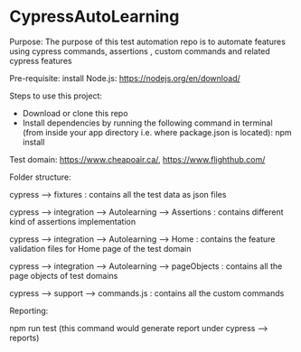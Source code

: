 # CypressAutoLearning

Purpose:
The purpose of this test automation repo is to automate features using cypress commands, assertions , custom commands and related cypress features

Pre-requisite:
install Node.js: https://nodejs.org/en/download/

Steps to use this project:
- Download or clone this repo
- Install dependencies by running the following command in terminal (from inside your app directory i.e. where package.json is located): 
  npm install
  

Test domain:
https://www.cheapoair.ca/,
https://www.flighthub.com/



Folder structure:

cypress --> fixtures : contains all the test data as json files

cypress --> integration --> Autolearning --> Assertions : contains different kind of assertions implementation

cypress --> integration --> Autolearning --> Home : contains the feature validation files for Home page of the test domain 

cypress --> integration --> Autolearning --> pageObjects : contains all the page objects of test domains

cypress --> support --> commands.js : contains all the custom commands


Reporting:

npm run test (this command would generate report under cypress --> reports)
